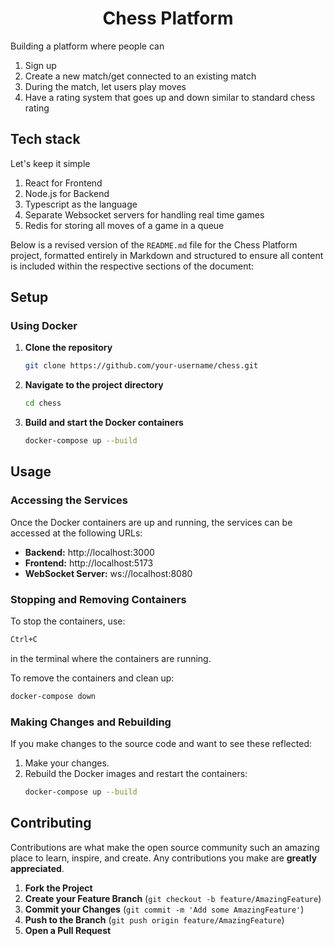<h1 align='center'>Chess Platform</h1>

Building a platform where people can

1. Sign up
2. Create a new match/get connected to an existing match
3. During the match, let users play moves
4. Have a rating system that goes up and down similar to standard chess rating

## Tech stack

Let's keep it simple

1. React for Frontend
2. Node.js for Backend
3. Typescript as the language
4. Separate Websocket servers for handling real time games
5. Redis for storing all moves of a game in a queue


Below is a revised version of the `README.md` file for the Chess Platform project, formatted entirely in Markdown and structured to ensure all content is included within the respective sections of the document:






## Setup

### Using Docker

1. **Clone the repository**
   ```bash
   git clone https://github.com/your-username/chess.git
   ```

2. **Navigate to the project directory**
   ```bash
   cd chess
   ```

3. **Build and start the Docker containers**
   ```bash
   docker-compose up --build
   ```

## Usage

### Accessing the Services

Once the Docker containers are up and running, the services can be accessed at the following URLs:

- **Backend:** http://localhost:3000
- **Frontend:** http://localhost:5173
- **WebSocket Server:** ws://localhost:8080

### Stopping and Removing Containers

To stop the containers, use:
```bash
Ctrl+C
```
in the terminal where the containers are running.

To remove the containers and clean up:
```bash
docker-compose down
```

### Making Changes and Rebuilding

If you make changes to the source code and want to see these reflected:
1. Make your changes.
2. Rebuild the Docker images and restart the containers:
   ```bash
   docker-compose up --build
   ```

## Contributing

Contributions are what make the open source community such an amazing place to learn, inspire, and create. Any contributions you make are **greatly appreciated**.

1. **Fork the Project**
2. **Create your Feature Branch** (`git checkout -b feature/AmazingFeature`)
3. **Commit your Changes** (`git commit -m 'Add some AmazingFeature'`)
4. **Push to the Branch** (`git push origin feature/AmazingFeature`)
5. **Open a Pull Request**
